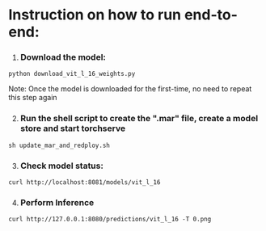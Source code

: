 # Instruction on how to run end-to-end: 


1. ### Download the model:

```
python download_vit_l_16_weights.py
```

Note: Once the model is downloaded for the first-time, no need to repeat this step again

2. ###  Run the shell script to create the ".mar" file, create a model store and start torchserve 

```
sh update_mar_and_redploy.sh
```

3. ### Check model status: 

```
curl http://localhost:8081/models/vit_l_16
```

4. ### Perform Inference 

```
curl http://127.0.0.1:8080/predictions/vit_l_16 -T 0.png
```
